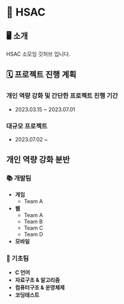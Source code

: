 # :star2: HSAC

## 🖥 소개
HSAC 소모임 깃허브 입니다.

## 🗓 프로젝트 진행 계획

### 개인 역량 강화 및 간단한 프로젝트 진행 기간
* 2023.03.15 ~ 2023.07.01

### 대규모 프로젝트
* 2023.07.02 ~

## 개인 역량 강화 분반

### 📚 개발팀

* **게임**
  + Team A
* **웹**
  + Team A
  + Team B
  + Team C
  + Team D
* **모바일**

### 🌼 기초팀

* **C 언어**
* **자료구조 & 알고리즘**
* **컴퓨터구조 & 운영체제**
* **코딩테스트**
